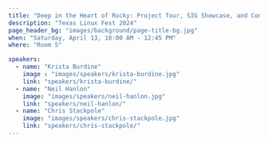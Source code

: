```yaml
---
title: "Deep in the Heart of Rocky: Project Tour, SIG Showcase, and Contributor Orientation for Rocky Linux (Sponsor: Rocky Linux)"
description: "Texas Linux Fest 2024"
page_header_bg: "images/background/page-title-bg.jpg"
when: "Saturday, April 13, 10:00 AM - 12:45 PM"
where: "Room 5"

speakers:
  - name: "Krista Burdine"
    image : "images/speakers/krista-burdine.jpg"
    link: "speakers/krista-burdine/"
  - name: "Neil Hanlon"
    image: "images/speakers/neil-hanlon.jpg"
    link: "speakers/neil-hanlon/"
  - name: "Chris Stackpole"
    image: "images/speakers/chris-stackpole.jpg"
    link: "speakers/chris-stackpole/"
---
```

